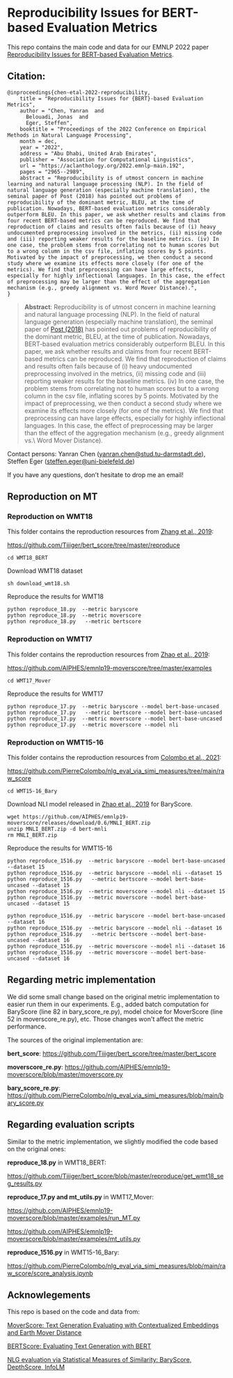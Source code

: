 # Reproducibility Issues for BERT-based Evaluation Metrics

This repo contains the main code and data for our EMNLP 2022 paper [Reproducibility Issues for BERT-based Evaluation Metrics](https://aclanthology.org/2022.emnlp-main.192/).


## Citation:
```angular2html
@inproceedings{chen-etal-2022-reproducibility,
    title = "Reproducibility Issues for {BERT}-based Evaluation Metrics",
    author = "Chen, Yanran  and
      Belouadi, Jonas  and
      Eger, Steffen",
    booktitle = "Proceedings of the 2022 Conference on Empirical Methods in Natural Language Processing",
    month = dec,
    year = "2022",
    address = "Abu Dhabi, United Arab Emirates",
    publisher = "Association for Computational Linguistics",
    url = "https://aclanthology.org/2022.emnlp-main.192",
    pages = "2965--2989",
    abstract = "Reproducibility is of utmost concern in machine learning and natural language processing (NLP). In the field of natural language generation (especially machine translation), the seminal paper of Post (2018) has pointed out problems of reproducibility of the dominant metric, BLEU, at the time of publication. Nowadays, BERT-based evaluation metrics considerably outperform BLEU. In this paper, we ask whether results and claims from four recent BERT-based metrics can be reproduced. We find that reproduction of claims and results often fails because of (i) heavy undocumented preprocessing involved in the metrics, (ii) missing code and (iii) reporting weaker results for the baseline metrics. (iv) In one case, the problem stems from correlating not to human scores but to a wrong column in the csv file, inflating scores by 5 points. Motivated by the impact of preprocessing, we then conduct a second study where we examine its effects more closely (for one of the metrics). We find that preprocessing can have large effects, especially for highly inflectional languages. In this case, the effect of preprocessing may be larger than the effect of the aggregation mechanism (e.g., greedy alignment vs. Word Mover Distance).",
}
```
> **Abstract**: 
> Reproducibility is of utmost concern in machine learning and natural language processing (NLP). In the field of natural language generation (especially machine translation), the seminal paper of [Post (2018)](https://aclanthology.org/W18-6319/) has pointed out problems of reproducibility of the dominant metric, BLEU, at the time of publication. Nowadays, BERT-based evaluation metrics considerably outperform BLEU. In this paper, we ask whether results and claims from four recent BERT-based metrics can be reproduced. We find that reproduction of claims and results often fails because of (i) heavy undocumented preprocessing involved in the metrics, (ii) missing code and (iii) reporting weaker results for the baseline metrics. (iv) In one case, the problem stems from correlating not to human scores but to a wrong column in the csv file, inflating scores by 5 points. Motivated by the impact of preprocessing, we then conduct a second study where we examine its effects more closely (for one of the metrics). We find that preprocessing can have large effects, especially for highly inflectional languages. In this case, the effect of preprocessing may be larger than the effect of the aggregation mechanism (e.g., greedy alignment vs.\ Word Mover Distance). 

Contact persons: Yanran Chen ([yanran.chen@stud.tu-darmstadt.de](mailto:yanran.chen@stud.tu-darmstadt.de)), Steffen Eger ([steffen.eger@uni-bielefeld.de](mailto:steffen.eger@uni-bielefeld.de))

If you have any questions, don’t hesitate to drop me an email!

## Reproduction on MT
### Reproduction on WMT18
This folder contains the reproduction resources from [Zhang et al., 2019](https://arxiv.org/abs/1904.09675):

https://github.com/Tiiiger/bert_score/tree/master/reproduce
```
cd WMT18_BERT
```
Download WMT18 dataset
```
sh download_wmt18.sh
```


Reproduce the results for WMT18
```
python reproduce_18.py  --metric baryscore
python reproduce_18.py  --metric moverscore
python reproduce_18.py   --metric bertscore
```

### Reproduction on WMT17
This folder contains the reproduction resources from [Zhao et al., 2019](https://arxiv.org/pdf/1909.02622.pdf):

https://github.com/AIPHES/emnlp19-moverscore/tree/master/examples
```
cd WMT17_Mover
```
Reproduce the results for WMT17
```
python reproduce_17.py  --metric baryscore --model bert-base-uncased
python reproduce_17.py   --metric bertscore --model bert-base-uncased
python reproduce_17.py  --metric moverscore --model bert-base-uncased
python reproduce_17.py  --metric moverscore --model nli 
```

### Reproduction on WMT15-16

This folder contains the reproduction resources from [Colombo et al., 2021](https://arxiv.org/abs/2108.12463):

https://github.com/PierreColombo/nlg_eval_via_simi_measures/tree/main/raw_score
```
cd WMT15-16_Bary
```
Download NLI model released in [Zhao et al., 2019](https://arxiv.org/pdf/1909.02622.pdf) for BaryScore. 

```
wget https://github.com/AIPHES/emnlp19-moverscore/releases/download/0.6/MNLI_BERT.zip
unzip MNLI_BERT.zip -d bert-mnli
rm MNLI_BERT.zip
```

Reproduce the results for WMT15-16

```
python reproduce_1516.py  --metric baryscore --model bert-base-uncased --dataset 15
python reproduce_1516.py  --metric baryscore --model nli --dataset 15
python reproduce_1516.py   --metric bertscore --model bert-base-uncased --dataset 15
python reproduce_1516.py  --metric moverscore --model nli --dataset 15
python reproduce_1516.py  --metric moverscore --model bert-base-uncased --dataset 15

python reproduce_1516.py  --metric baryscore --model bert-base-uncased --dataset 16
python reproduce_1516.py  --metric baryscore --model nli --dataset 16
python reproduce_1516.py   --metric bertscore --model bert-base-uncased --dataset 16
python reproduce_1516.py  --metric moverscore --model nli --dataset 16
python reproduce_1516.py  --metric moverscore --model bert-base-uncased --dataset 16
```


## Regarding metric implementation
We did some small change based on the original metric implementation to easier run them in our experiments.
E.g., added batch computation for BaryScore (line 82 in bary_score_re.py), model choice for MoverScore (line 52 in moverscore_re.py), etc. Those changes won't affect the metric performance.

The sources of the original implementation are:

**bert_score**: https://github.com/Tiiiger/bert_score/tree/master/bert_score

**moverscore_re.py**: https://github.com/AIPHES/emnlp19-moverscore/blob/master/moverscore.py

**bary_score_re.py**: https://github.com/PierreColombo/nlg_eval_via_simi_measures/blob/main/bary_score.py

## Regarding evaluation scripts
Similar to the metric implementation, we slightly modified the code based on the original ones:

**reproduce_18.py** in WMT18_BERT: 

https://github.com/Tiiiger/bert_score/blob/master/reproduce/get_wmt18_seg_results.py

**reproduce_17.py and mt_utils.py** in WMT17_Mover: 

https://github.com/AIPHES/emnlp19-moverscore/blob/master/examples/run_MT.py 

https://github.com/AIPHES/emnlp19-moverscore/blob/master/examples/mt_utils.py

**reproduce_1516.py** in WMT15-16_Bary:

https://github.com/PierreColombo/nlg_eval_via_simi_measures/blob/main/raw_score/score_analysis.ipynb

## Acknowlegements
This repo is based on the code and data from:

[MoverScore: Text Generation Evaluating with Contextualized
Embeddings and Earth Mover Distance](https://github.com/AIPHES/emnlp19-moverscore)

[BERTScore: Evaluating Text Generation with BERT](https://github.com/Tiiiger/bert_score)

[NLG evaluation via Statistical Measures of Similarity: BaryScore, DepthScore, InfoLM](https://github.com/PierreColombo/nlg_eval_via_simi_measures)



